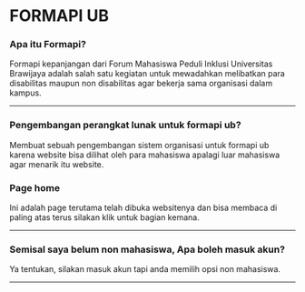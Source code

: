 # FORMAPI UB

### Apa itu Formapi?

Formapi kepanjangan dari Forum Mahasiswa Peduli Inklusi Universitas Brawijaya adalah salah satu kegiatan untuk mewadahkan melibatkan para disabilitas maupun non disabilitas agar bekerja sama organisasi dalam kampus.

 ---

### Pengembangan perangkat lunak untuk formapi ub?

Membuat sebuah pengembangan sistem organisasi untuk formapi ub karena website bisa dilihat oleh para mahasiswa apalagi luar mahasiswa agar menarik itu website.

### Page home 

Ini adalah page terutama telah dibuka  websitenya dan bisa membaca di paling atas terus silakan klik untuk bagian kemana.

--- 

### Semisal saya belum non mahasiswa, Apa boleh masuk akun?

Ya tentukan, silakan masuk akun tapi anda memilih opsi non mahasiswa. 

--- 


